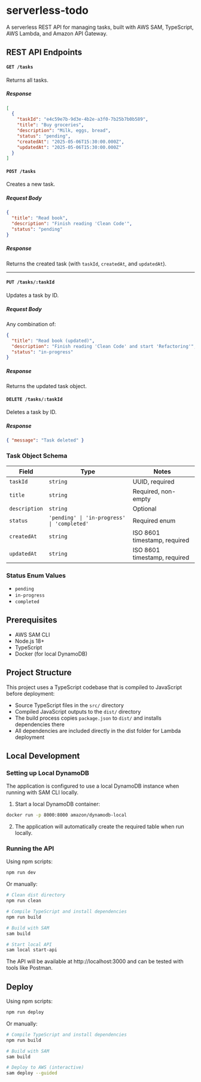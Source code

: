 # serverless-todo

A serverless REST API for managing tasks, built with AWS SAM, TypeScript, AWS Lambda, and Amazon API Gateway.

## REST API Endpoints

#### `GET /tasks`

Returns all tasks.

##### Response

```json
[
  {
    "taskId": "e4c59e7b-9d3e-4b2e-a3f0-7b25b7b0b589",
    "title": "Buy groceries",
    "description": "Milk, eggs, bread",
    "status": "pending",
    "createdAt": "2025-05-06T15:30:00.000Z",
    "updatedAt": "2025-05-06T15:30:00.000Z"
  }
]
```

#### `POST /tasks`

Creates a new task.

##### Request Body

```json
{
  "title": "Read book",
  "description": "Finish reading 'Clean Code'",
  "status": "pending"
}
```

##### Response

Returns the created task (with `taskId`, `createdAt`, and `updatedAt`).

---

#### `PUT /tasks/:taskId`

Updates a task by ID.

##### Request Body

Any combination of:

```json
{
  "title": "Read book (updated)",
  "description": "Finish reading 'Clean Code' and start 'Refactoring'",
  "status": "in-progress"
}
```

##### Response

Returns the updated task object.

#### `DELETE /tasks/:taskId`

Deletes a task by ID.

##### Response

```json
{ "message": "Task deleted" }
```

### Task Object Schema

| Field         | Type                                        | Notes                        |
| ------------- | ------------------------------------------- | ---------------------------- |
| `taskId`      | `string`                                    | UUID, required               |
| `title`       | `string`                                    | Required, non-empty          |
| `description` | `string`                                    | Optional                     |
| `status`      | `'pending' \| 'in-progress' \| 'completed'` | Required enum                |
| `createdAt`   | `string`                                    | ISO 8601 timestamp, required |
| `updatedAt`   | `string`                                    | ISO 8601 timestamp, required |

### Status Enum Values

* `pending`
* `in-progress`
* `completed`

## Prerequisites
* AWS SAM CLI
* Node.js 18+
* TypeScript
* Docker (for local DynamoDB)

## Project Structure
This project uses a TypeScript codebase that is compiled to JavaScript before deployment:

* Source TypeScript files in the `src/` directory
* Compiled JavaScript outputs to the `dist/` directory
* The build process copies `package.json` to `dist/` and installs dependencies there
* All dependencies are included directly in the dist folder for Lambda deployment

## Local Development

### Setting up Local DynamoDB
The application is configured to use a local DynamoDB instance when running with SAM CLI locally.

1. Start a local DynamoDB container:
```bash
docker run -p 8000:8000 amazon/dynamodb-local
```

2. The application will automatically create the required table when run locally.

### Running the API
Using npm scripts:
```bash
npm run dev
```

Or manually:
```bash
# Clean dist directory
npm run clean

# Compile TypeScript and install dependencies
npm run build

# Build with SAM
sam build

# Start local API
sam local start-api
```

The API will be available at http://localhost:3000 and can be tested with tools like Postman.

## Deploy 
Using npm scripts:
```bash
npm run deploy
```

Or manually:
```bash
# Compile TypeScript and install dependencies
npm run build

# Build with SAM
sam build

# Deploy to AWS (interactive)
sam deploy --guided
```

